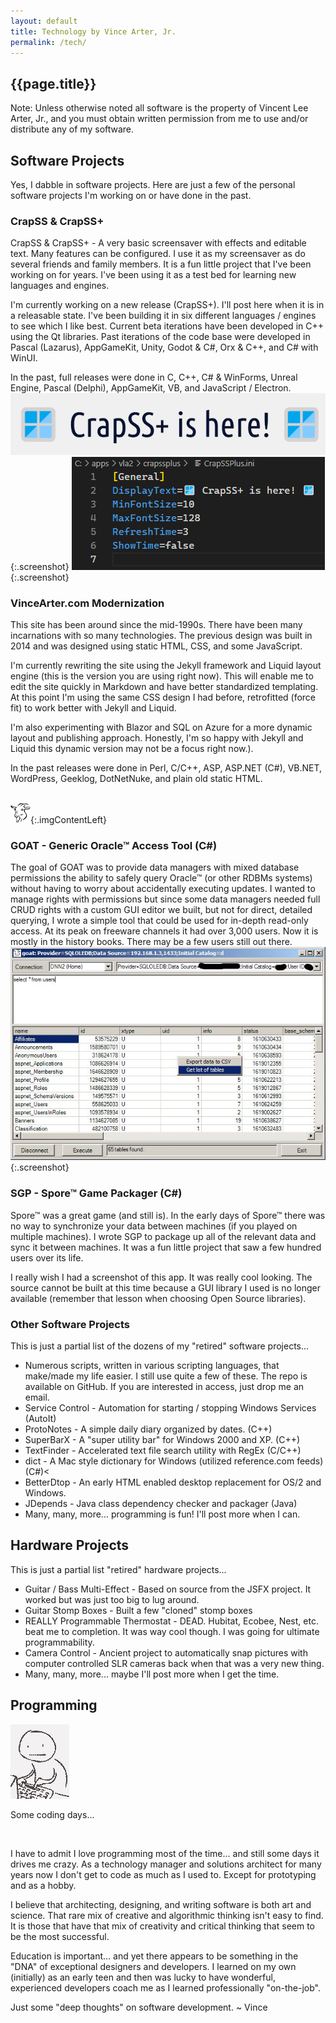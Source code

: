 ```yaml
---
layout: default
title: Technology by Vince Arter, Jr.
permalink: /tech/
---
```

## {{page.title}}

<article id="article" markdown=1>

<p class="alert">Note: Unless otherwise noted all software is the property of Vincent Lee Arter, Jr., and you must obtain written permission from me to use and/or distribute any of my software.</p>

## Software Projects
Yes, I dabble in software projects. Here are just a few of the personal software projects I'm working on or have done in the past.

### CrapSS & CrapSS+
CrapSS & CrapSS+ - A very basic screensaver with effects and editable text. Many features can be configured. I use it as my screensaver as do several friends and family members. It is a fun little project that I've been working on for years. I've been using it as a test bed for learning new languages and engines.

I'm currently working on a new release (CrapSS+). I'll post here when it is in a releasable state. I've been building it in six different languages / engines to see which I like best. Current beta iterations have been developed in C++ using the Qt libraries. Past iterations of the code base were developed in Pascal (Lazarus), AppGameKit, Unity, Godot & C#, Orx & C++, and C# with WinUI.

In the past, full releases were done in C, C++, C# & WinForms, Unreal Engine, Pascal (Delphi), AppGameKit, VB, and JavaScript / Electron.
![CrapSS+ Screenshot](/assets/images/crapssplus.png){:.screenshot}
![CrapSS+ Config File Screenshot](/assets/images/crapssplusconfig.png){:.screenshot}

### VinceArter.com Modernization
This site has been around since the mid-1990s. There have been many incarnations with so many technologies. The previous design was built in 2014 and was designed using static HTML, CSS, and some JavaScript.

I'm currently rewriting the site using the Jekyll framework and Liquid layout engine (this is the version you are using right now). This will enable me to edit the site quickly in Markdown and have better standardized templating. At this point I'm using the same CSS design I had before, retrofitted (force fit) to work better with Jekyll and Liquid.

I'm also experimenting with Blazor and SQL on Azure for a more dynamic layout and publishing approach. Honestly, I'm so happy with Jekyll and Liquid this dynamic version may not be a focus right now.).

In the past releases were done in Perl, C/C++, ASP, ASP.NET (C#), VB.NET, WordPress, Geeklog, DotNetNuke, and plain old static HTML.
<br /><br />

![GOAT Logo](/assets/images/goat.bmp){:.imgContentLeft}
### GOAT - Generic Oracle&trade; Access Tool (C#)
The goal of GOAT was to provide data managers with mixed database permissions the ability to safely query Oracle&trade; (or other RDBMs systems) without having to worry about accidentally executing updates. I wanted to manage rights with permissions but since some data managers needed full CRUD rights with a custom GUI editor we built, but not for direct, detailed querying, I wrote a simple tool that could be used for in-depth read-only access. At its peak on freeware channels it had over 3,000 users. Now it is mostly in the history books. There may be a few users still out there.
![GOAT Screenshot](/assets/images/goatshot.jpg){:.screenshot}

### SGP - Spore&trade; Game Packager (C#)
Spore&trade; was a great game (and still is). In the early days of Spore&trade; there was no way to synchronize your data between machines (if you played on multiple machines). I wrote SGP to package up all of the relevant data and sync it between machines. It was a fun little project that saw a few hundred users over its life.

I really wish I had a screenshot of this app. It was really cool looking. The source cannot be built at this time because a GUI library I used is no longer available (remember that lesson when choosing Open Source libraries).

### Other Software Projects
This is just a partial list of the dozens of my "retired" software projects...

* Numerous scripts, written in various scripting languages, that make/made my life easier. I still use quite a few of these. The repo is available on GitHub. If you are interested in access, just drop me an email.
* Service Control - Automation for starting / stopping Windows Services (AutoIt)
* ProtoNotes - A simple daily diary organized by dates. (C++)
* SuperBarX - A "super utility bar" for Windows 2000 and XP. (C++)
* TextFinder - Accelerated text file search utility with RegEx (C/C++)
* dict - A Mac style dictionary for Windows (utilized reference.com feeds) (C#)<
* BetterDtop - An early HTML enabled desktop replacement for OS/2 and Windows.
* JDepends - Java class dependency checker and packager (Java)
* Many, many, more... programming is fun! I'll post more when I can.


## Hardware Projects
This is just a partial list "retired" hardware projects...

* Guitar / Bass Multi-Effect - Based on source from the JSFX project. It worked but was just too big to lug around.
* Guitar Stomp Boxes - Built a few "cloned" stomp boxes
* REALLY Programmable Thermostat - DEAD. Hubitat, Ecobee, Nest, etc. beat me to completion. It was way cool though. I was going for ultimate programmability.
* Camera Control - Ancient project to automatically snap pictures with computer controlled SLR cameras back when that was a very new thing.
* Many, many, more... maybe I'll post more when I get the time.

</article>

<aside id="aside" markdown=1>

<h1>Programming</h1>
<img id="imgAsideMain" src="/assets/images/programmingsafe.gif" alt="Some coding days"/>
<p id="figAsideMain">Some coding days...</p>
<br />

I have to admit I love programming most of the time... and still some days it drives me crazy. As a technology manager and solutions architect for many years now I don't get to code as much as I used to. Except for prototyping and as a hobby.

I believe that architecting, designing, and writing software is both art and science. That rare mix of creative and algorithmic thinking isn't easy to find. It is those that have that mix of creativity and critical thinking that seem to be the most successful.

Education is important... and yet there appears to be something in the "DNA" of exceptional designers and developers. I learned on my own (initially) as an early teen and then was lucky to have wonderful, experienced developers coach me as I learned professionally "on-the-job".

Just some "deep thoughts" on software development. ~ Vince

</aside>
